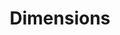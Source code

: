 ---
bigquery: https://console.cloud.google.com/bigquery?p=covid-19-dimensions-ai&page=table&d=data&t=publications
contributors: Digital Science, https://www.digital-science.com/
cost: Free for personal, non-commercial use.
description: Dimensions contains more than 100 million publications, ranging from
  articles published in scholarly journals, books and book chapters, to preprints
  and conference proceedings. All publications are contextualized with linked data
  sets, funding, publications, patents, clinical trials, and policy documents. You
  can also view associated categories, funders, institutions, and researcher profiles.
documentation: https://docs.dimensions.ai/bigquery/index.html
last_edit: Mon, 04 Apr 2022 19:04:00 GMT
location: https://www.dimensions.ai/products/free/
maintained_by: Digital Science, https://www.digital-science.com/
schema_fields: '[''family_id'', ''kind'', ''funder_orgs'', ''researcher_ids'', ''date_imported_gbq'',
  ''acknowledgements'', ''priority_year'', ''mesh_terms'', ''filing_status'', ''doi'',
  ''altmetrics'', ''current_assignee_countries'', ''funding_details'', ''foa_number'',
  ''funding_usd'', ''research_orgs'', ''priority_date'', ''research_org_cities'',
  ''license'', ''concepts'', ''funder_org_countries'', ''wikipedia_url'', ''category_icrp_cso'',
  ''linkout'', ''description'', ''language'', ''book_series_title'', ''repository_name'',
  ''category_hrcs_hc'', ''category_bra'', ''email_address'', ''start_date'', ''associated_grant_ids'',
  ''active_years'', ''name'', ''journal_lists'', ''date_online'', ''research_org_countries'',
  ''funding_eur'', ''research_org_city_names'', ''research_org_country_names'', ''conference'',
  ''title'', ''mesh_headings'', ''aliases'', ''resulting_publication_ids'', ''category_hra'',
  ''associated_publication_pmid'', ''date_print'', ''publication_date'', ''granted_date'',
  ''abstract'', ''book_title'', ''original_title'', ''source_id'', ''original_abstract'',
  ''assignee_orgs'', ''category_hrcs_rac'', ''filing_year'', ''category_uoa'', ''funder_org'',
  ''current_assignee'', ''funding_currency'', ''grant_number'', ''category_icrp_ct'',
  ''established'', ''original_assignee'', ''address'', ''reference_ids'', ''eisbn'',
  ''end_year'', ''subtitles'', ''interventions'', ''date_modified'', ''category_for'',
  ''relationships'', ''repository_url'', ''arxiv_id'', ''funding_cad'', ''phase'',
  ''funding_gbp'', ''funding_chf'', ''authors'', ''gender'', ''funding_aud'', ''conditions'',
  ''labels'', ''clinical_trial_ids'', ''category_sdg'', ''original_assignee_countries'',
  ''pages'', ''publication_year'', ''embargo_date'', ''funding_nzd'', ''acronym'',
  ''categories'', ''patent_ids'', ''start_year'', ''repository_id'', ''issue'', ''end_date'',
  ''funder_countries'', ''type'', ''category_rcdc'', ''status'', ''family_members_ids'',
  ''associated_publication_arxiv_id'', ''pmid'', ''date'', ''resulting_publication_doi'',
  ''legal_status'', ''publisher'', ''legal_events'', ''publication_ids'', ''funder_org_state_codes'',
  ''inventor_names'', ''citation_string'', ''volume'', ''ipcr'', ''cited_by_ids'',
  ''parent_id'', ''date_inserted'', ''funding_jpy'', ''application_number'', ''isbn'',
  ''open_access_categories_v2'', ''proceedings_title'', ''citations'', ''registry'',
  ''jurisdiction'', ''expiration_date'', ''research_org_state_names'', ''metrics'',
  ''journal'', ''acronyms'', ''external_ids'', ''open_access_categories'', ''editors'',
  ''funding_amount'', ''expiration_year'', ''original_assignee_orgs'', ''funder_org_acronyms'',
  ''brief_title'', ''current_assignee_orgs'', ''funding_cny'', ''citations_count'',
  ''created_date'', ''pmcid'', ''associated_publication_id'', ''filing_date'', ''cpc'',
  ''assignee_countries'', ''associated_publication_doi'', ''organisation_details'',
  ''links'', ''types'', ''supporting_grant_ids'', ''granted_year'', ''date_normal'',
  ''investigators'', ''year'', ''family_count'', ''research_org_state_codes'', ''funder_org_cities'',
  ''id'']'
shortname: dimensions
tags:
- scholarly literature
- patents
- funding
- clinical trials
- academic profiles
terms_of_use: 'Use of both the Dimensions COVID-19 dataset and full Dimensions dataset
  are subject to the Dimensions Terms of use: https://www.dimensions.ai/policies-terms-legal '
title: Dimensions
uuid: dcff88bd-fe6b-4fdb-8159-809bf9d7bc1c
---